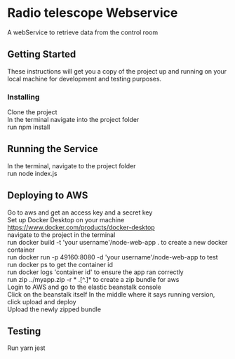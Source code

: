 # Radio telescope Webservice

A  webService to retrieve data from the control room

## Getting Started

These instructions will get you a copy of the project up and running on your local machine for development and testing purposes.

### Installing

Clone the project<br/>
In the terminal navigate into the project folder<br/>
run npm install<br/> 

## Running the Service

In the terminal, navigate to the project folder<br/>
run node index.js

## Deploying to AWS

Go to aws and get an access key and a secret key<br/>
Set up Docker Desktop on your machine https://www.docker.com/products/docker-desktop<br/>
navigate to the project in the terminal<br/>
run docker build -t 'your username'/node-web-app . to create a new docker container <br/>
run docker run -p 49160:8080 -d 'your username'/node-web-app to test <br/>
run docker ps to get the container id<br/>
run docker logs 'container id' to ensure the app ran correctly<br/>
run  zip ../myapp.zip -r * .[^.]* to create a zip bundle for aws<br/>
Login to AWS and go to the elastic beanstalk console<br/>
Click on the beanstalk itself 
In the middle where it says running version, click upload and deploy<br/>
Upload the newly zipped bundle<br/>


## Testing

Run yarn jest


